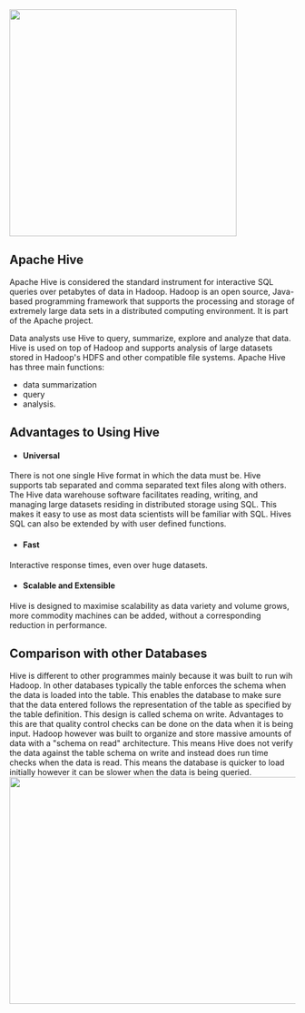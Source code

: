 <img src="https://upload.wikimedia.org/wikipedia/commons/thumb/b/bb/Apache_Hive_logo.svg/853px-Apache_Hive_logo.svg.png" width="400" height="400">

## Apache Hive
Apache Hive is considered the standard instrument for interactive SQL queries over petabytes of data in Hadoop. Hadoop is an open source, Java-based programming framework that supports the processing and storage of extremely large data sets in a distributed computing environment. It is part of the Apache project. 

Data analysts use Hive to query, summarize, explore and analyze that data. Hive is used on top of Hadoop and supports analysis of large datasets stored in Hadoop's HDFS and other compatible file systems. Apache Hive has three main functions: 
* data summarization
* query
* analysis.

## Advantages to Using Hive
* #### Universal
There is not one single Hive format in which the data must be. Hive supports tab separated and comma separated text files along with others. The Hive data warehouse software facilitates reading, writing, and managing large datasets residing in distributed storage using SQL. This makes it easy to use as most data scientists will be familiar with SQL. Hives SQL can also be extended by with user defined functions.

* #### Fast	
Interactive response times, even over huge datasets.

* #### Scalable and Extensible	
Hive is designed to maximise scalability as data variety and volume grows, more commodity machines can be added, without a corresponding reduction in performance.

## Comparison with other Databases
Hive is different to other programmes mainly because it was built to run wih Hadoop. In other databases typically the table enforces the schema when the data is loaded into the table. This enables the database to make sure that the data entered follows the representation of the table as specified by the table definition. This design is called schema on write. Advantages to this are that quality control checks can be done on the data when it is being input. Hadoop however was built to organize and store massive amounts of data with a "schema on read" architecture. This means Hive does not verify the data against the table schema on write and instead does run time checks when the data is read. This means the database is quicker to load initially however it can be slower when the data is being queried.
<img src="https://d3ansictanv2wj.cloudfront.net/hwyn_0105-2d2be3e87d610d5bece7f647d47d5fcc.png" width="700" height="400">
